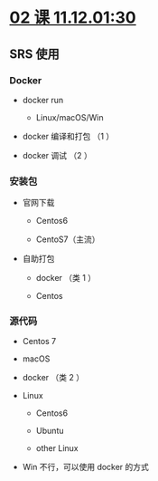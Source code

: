 # [02 课 11.12.01:30](https://www.bilibili.com/video/BV19A411v7Zz)

## SRS 使用

### Docker

* docker run

  * Linux/macOS/Win


* docker 编译和打包 （1 ）

* docker 调试 （2 ）

### 安装包

* 官网下载

  * Centos6

  * CentoS7（主流）

* 自助打包

  * docker （类 1 ）

  * Centos

### 源代码

* Centos 7

* macOS

* docker （类 2 ）

* Linux

  * Centos6

  * Ubuntu

  * other Linux

* Win 不行，可以使用 docker 的方式
